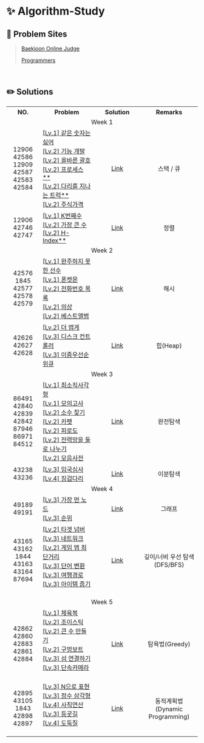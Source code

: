 # ✨ Algorithm-Study

## 🔗 Problem Sites

> [Baekjoon Online Judge](https://www.acmicpc.net)
>
> [Programmers](https://school.programmers.co.kr/learn/challenges)

<br>

## ✏️ Solutions


<table>
  <tr>
    <th align="center" width="120">NO.</th>
    <th align="center" width="280">Problem</th>
    <th align="center" width="210">Solution</th>
    <th align="center" width="200">Remarks</th>
  </tr>
  <tr>
    <td align="center" colspan="4">Week 1</td>
  </tr>
   <tr>
    <td align="center">
      12906
      42586
      12909
      42587
      42583
      42584
    </td>
    <td align="left">
      <a href="https://school.programmers.co.kr/learn/courses/30/lessons/12906">[Lv.1] 같은 숫자는 싫어</a><br>
      <a href="https://school.programmers.co.kr/learn/courses/30/lessons/12906">[Lv.2] 기능 개발</a><br>
      <a href="https://school.programmers.co.kr/learn/courses/30/lessons/12906">[Lv.2] 올바른 괄호</a><br>
      <a href="https://school.programmers.co.kr/learn/courses/30/lessons/12906">[Lv.2] 프로세스**</a><br>
      <a href="https://school.programmers.co.kr/learn/courses/30/lessons/42583">[Lv.2] 다리를 지나는 트럭**</a><br>
      <a href="https://school.programmers.co.kr/learn/courses/30/lessons/42584">[Lv.2] 주식가격</a><br>
    </td>
  	 <td align="center">
       <a href="https://github.com/kimdoha/Algorithm-Study/tree/main/programmers/stack-queue">Link</a>
     </td>
     <td align="center">스택 / 큐</td>
  </tr>
  <tr>
    <td align="center">
      12906
      42746
      42747
    </td>
    <td align="left">
      <a href="https://school.programmers.co.kr/learn/courses/30/lessons/42748">[Lv.1] K번째수</a><br>
      <a href="https://school.programmers.co.kr/learn/courses/30/lessons/42746">[Lv.2] 가장 큰 수</a><br>
      <a href="https://school.programmers.co.kr/learn/courses/30/lessons/42747">[Lv.2] H-Index**</a><br>
    </td>
  	 <td align="center">
       <a href="https://github.com/kimdoha/algorithm-study/tree/main/programmers/sort">Link</a>
     </td>
     <td align="center">정렬</td>
  </tr>
  <td align="center" colspan="4">Week 2</td>
    <tr>
    <td align="center">
      42576<br>
      1845<br>
      42577<br>
      42578<br>
      42579<br>
    </td>
    <td align="left">
      <a href="https://school.programmers.co.kr/learn/courses/30/lessons/42576">[Lv.1] 완주하지 못한 선수</a><br>
      <a href="https://school.programmers.co.kr/learn/courses/30/lessons/1845">[Lv.1] 폰켓몬</a><br>
      <a href="https://school.programmers.co.kr/learn/courses/30/lessons/42577">[Lv.2] 전화번호 목록</a><br>
      <a href="https://school.programmers.co.kr/learn/courses/30/lessons/42578">[Lv.2] 의상</a><br>
      <a href="https://school.programmers.co.kr/learn/courses/30/lessons/42579">[Lv.2] 베스트앨범</a><br>
    </td>
  	<td align="center">
       <a href="https://github.com/kimdoha/algorithm-study/tree/main/programmers/hash">Link</a>
    </td>
    <td align="center">해시</td>
    </tr>
    <tr>
    <td align="center">
      42626
      42627
      42628
    </td>
    <td align="left">
      <a href="https://school.programmers.co.kr/learn/courses/30/lessons/42626">[Lv.2] 더 맵게</a><br>
      <a href="https://school.programmers.co.kr/learn/courses/30/lessons/42627">[Lv.3] 디스크 컨트롤러</a><br>
      <a href="https://school.programmers.co.kr/learn/courses/30/lessons/42628">[Lv.3] 이중우선순위큐</a><br>
  	<td align="center">
       <a href="https://github.com/kimdoha/algorithm-study/tree/main/programmers/heap">Link</a>
    </td>
    <td align="center">힙(Heap)</td>
  </tr>
  <td align="center" colspan="4">Week 3</td>
  <tr>
    <td align="center">
      86491
      42840
      42839
      42842
      87946
      86971
      84512
    </td>
    <td align="left">
      <a href="https://school.programmers.co.kr/learn/courses/30/lessons/86491">[Lv.1] 최소직사각형</a><br>
      <a href="https://school.programmers.co.kr/learn/courses/30/lessons/42840">[Lv.1] 모의고사</a><br>
      <a href="https://school.programmers.co.kr/learn/courses/30/lessons/42839">[Lv.2] 소수 찾기</a><br>
      <a href="https://school.programmers.co.kr/learn/courses/30/lessons/42842">[Lv.2] 카펫</a><br>
      <a href="https://school.programmers.co.kr/learn/courses/30/lessons/87946">[Lv.2] 피로도</a><br>
      <a href="https://school.programmers.co.kr/learn/courses/30/lessons/86971">[Lv.2] 전력망을 둘로 나누기</a><br>
      <a href="https://school.programmers.co.kr/learn/courses/30/lessons/84512">[Lv.2] 모음사전</a><br>
    </td>
  	<td align="center">
       <a href="https://github.com/kimdoha/Algorithm-Study/tree/main/programmers/stack-queue">Link</a>
    </td>
    <td align="center">완전탐색</td>
  </tr>
  <tr>
  <td align="center">
    43238
    43236
  </td>
  <td align="left">
    <a href="https://school.programmers.co.kr/learn/courses/30/lessons/43238">[Lv.3] 입국심사</a><br>
    <a href="https://school.programmers.co.kr/learn/courses/30/lessons/43236">[Lv.4] 징검다리</a><br>
  </td>
  <td align="center">
     <a href="https://github.com/kimdoha/algorithm-study/tree/main/programmers/binary%20search">Link</a>
  </td>
  <td align="center">이분탐색</td>
</tr>
<td align="center" colspan="4">Week 4</td>
<tr>
<td align="center">
49189
49191
</td>
<td align="left">
  <a href="https://school.programmers.co.kr/learn/courses/30/lessons/49189">[Lv.3] 가장 먼 노드</a><br>
  <a href="https://school.programmers.co.kr/learn/courses/30/lessons/49191">[Lv.3] 순위</a><br>
</td>
<td align="center">
   <a href="https://github.com/kimdoha/algorithm-study/tree/main/programmers/graph">Link</a>
</td>
<td align="center">그래프</td>
</tr>
<tr>
<td align="center">
43165<br>
43162<br>
1844<br>
43163<br>
43164<br>
87694<br>
</td>
<td align="left">
  <a href="https://school.programmers.co.kr/learn/courses/30/lessons/43165">[Lv.2] 타겟 넘버</a><br>
  <a href="https://school.programmers.co.kr/learn/courses/30/lessons/43162">[Lv.3] 네트워크</a><br>
  <a href="https://school.programmers.co.kr/learn/courses/30/lessons/1844">[Lv.2] 게임 맵 최단거리</a><br>
  <a href="https://school.programmers.co.kr/learn/courses/30/lessons/43163">[Lv.3] 단어 변환</a><br>
  <a href="https://school.programmers.co.kr/learn/courses/30/lessons/43164">[Lv.3] 여행경로</a><br>
  <a href="https://school.programmers.co.kr/learn/courses/30/lessons/87694">[Lv.3] 아이템 줍기</a><br>  
</a><br>  
</td>
<td align="center">
   <a href="https://github.com/kimdoha/algorithm-study/tree/main/programmers/dfs%20bfs">Link</a>
</td>
<td align="center">깊이/너비 우선 탐색(DFS/BFS)</td>
</tr>
<td align="center" colspan="4">Week 5</td>
<tr>
<td align="center">
42862<br>
42860<br>
42883<br>
42861<br>
42884<br>
</td>
<td align="left">
<a href="https://school.programmers.co.kr/learn/courses/30/lessons/42862">[Lv.1] 체육복</a><br>
<a href="https://school.programmers.co.kr/learn/courses/30/lessons/42860">[Lv.2] 조이스틱</a><br>
<a href="https://school.programmers.co.kr/learn/courses/30/lessons/42883">[Lv.2] 큰 수 만들기</a><br>
<a href="https://school.programmers.co.kr/learn/courses/30/lessons/42885">[Lv.2] 구멍보트</a><br>
<a href="https://school.programmers.co.kr/learn/courses/30/lessons/42861">[Lv.3] 섬 연결하기</a><br>
<a href="https://school.programmers.co.kr/learn/courses/30/lessons/42884">[Lv.3] 단속카메라</a><br>  
</a><br>  
</td>
<td align="center">
 <a href="https://github.com/kimdoha/algorithm-study/tree/main/programmers/greedy">Link</a>
</td>
<td align="center">탐욕법(Greedy)</td>
</tr>
<tr>
<td align="center">
42895
43105<br>
1843<br>
42898
42897
</td>
<td align="left">
<a href="https://school.programmers.co.kr/learn/courses/30/lessons/42895">[Lv.3] N으로 표현</a><br>
<a href="https://school.programmers.co.kr/learn/courses/30/lessons/43105">[Lv.3] 정수 삼각형</a><br>
<a href="https://school.programmers.co.kr/learn/courses/30/lessons/1843">[Lv.4] 사칙연산</a><br>
<a href="https://school.programmers.co.kr/learn/courses/30/lessons/42898">[Lv.3] 등굣길</a><br>
<a href="https://school.programmers.co.kr/learn/courses/30/lessons/42897">[Lv.4] 도둑질</a><br>
</a><br>  
</td>
<td align="center">
 <a href="https://github.com/kimdoha/Algorithm-Study/tree/main/programmers/stack-queue">Link</a>
</td>
<td align="center">동적계획법(Dynamic Programming)</td>
</tr>
</table>
